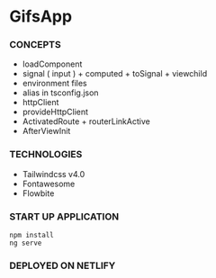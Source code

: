 # GifsApp

### CONCEPTS
* loadComponent
* signal ( input ) + computed + toSignal + viewchild
* environment files
* alias in tsconfig.json
* httpClient
* provideHttpClient
* ActivatedRoute + routerLinkActive
* AfterViewInit

### TECHNOLOGIES
* Tailwindcss v4.0
* Fontawesome
* Flowbite

### START UP APPLICATION
```
npm install
ng serve
```

### DEPLOYED ON NETLIFY
